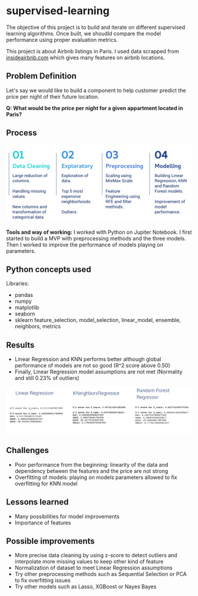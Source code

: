 # supervised-learning
 The objective of this project is to build and iterate on different supervised learning algorithms. Once built, we shoudld compare the model performance using proper evaluation metrics.

 This project is about Airbnb listings in Paris. I used data scrapped from [insideairbnb.com](http://insideairbnb.com/) which gives many features on airbnb locations.

## Problem Definition
Let's say we would like to build a component to help customer predict the price per night of their future location. 

**Q: What would be the price per night for a given appartment located in Paris?**

## Process

![process-supervised-learning](img/process-supervised-learning.png)

**Tools and way of working:** I worked with Python on Jupiter Notebook. I first started to build a MVP with preprocessing methods and the three models. Then I worked to improve the performance of models playing on parameters.

## Python concepts used

Libraries:
- pandas 
- numpy
- matplotlib 
- seaborn 
- sklearn feature_selection, model_selection, linear_model, ensemble, neighbors, metrics

## Results

- Linear Regression and KNN performs better although global performance of models are not so good (R^2 score above 0.50)
- Finally, Linear Regression model assumptions are not met (Normality and still 0.23% of outliers)

![models-comparison](img/models-comparison.png)

## Challenges
- Poor performance from the beginning: linearity of the data and dependency between the features and the price are not strong
- Overfitting of models: playing on models parameters allowed to fix overfitting for KNN model

## Lessons learned
- Many possibilities for model improvements
- Importance of features 

## Possible improvements
- More precise data cleaning by using z-score to detect outliers and interpolate more missing values to keep other kind of feature
- Normalization of dataset to meet Linear Regression assumptions
- Try other preprocessing methods such as Sequential Selection or PCA to fix overfitting issues
- Try other models such as Lasso, XGBoost or Nayes Bayes



